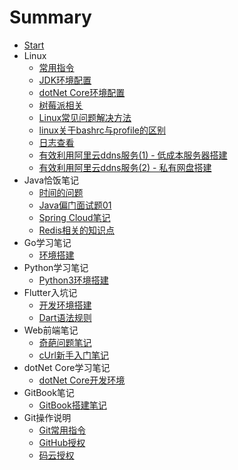 # Summary

* [Start](README.md)
* Linux
  * [常用指令](md_linux/terminal.md)
  * [JDK环境配置](md_linux/jdk_cnf.md)
  * [dotNet Core环境配置](md_linux/core_cnf.md)
  * [树莓派相关](md_linux/raspberryPi.md)
  * [Linux常见问题解决方法](md_linux/qa.md)
  * [linux关于bashrc与profile的区别](md_linux/bp.md)
  * [日志查看](md_linux/log.md)
  * [有效利用阿里云ddns服务(1) - 低成本服务器搭建](md_linux/ali_ddns.md)
  * [有效利用阿里云ddns服务(2) - 私有网盘搭建](md_linux/seafile.md)
* Java恰饭笔记
  * [时间的问题](md_java/Date.md)
  * [Java偏门面试题01](md_java/javaSide.md)
  * [Spring Cloud笔记](md_java/springCloud.md)
  * [Redis相关的知识点](md_java/redis.md)
* Go学习笔记
  * [环境搭建](md_golang/goStart.md)
* Python学习笔记
  * [Python3环境搭建](md_python/python3Start.md)
* Flutter入坑记
  * [开发环境搭建](md_flutter/flutterStart.md)
  * [Dart语法规则](md_flutter/dartRule.md)
* Web前端笔记
  * [奇葩问题笔记](md_web/webSide.md)
  * [cUrl新手入门笔记](md_web/curl_0.md)
* dotNet Core学习笔记
  * [dotNet Core开发环境](md_dotNetCore/dotNetCoreStart.md)
* GitBook笔记
  * [GitBook搭建笔记](md_gitbook/gitbook.md)
* Git操作说明
  * [Git常用指令](md_git/gitBash.md)
  * [GitHub授权](md_git/gitHubLink.md)
  * [码云授权](md_git/giteeLink.md)
